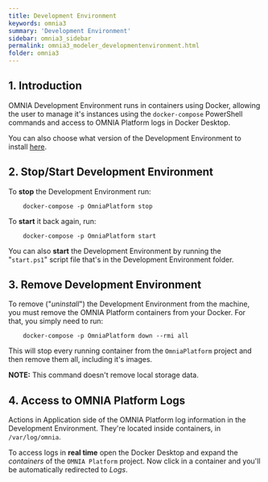 ```yaml
---
title: Development Environment
keywords: omnia3
summary: 'Development Environment'
sidebar: omnia3_sidebar
permalink: omnia3_modeler_developmentenvironment.html
folder: omnia3
---
```


## 1. Introduction

OMNIA Development Environment runs in containers using Docker, allowing the user to manage it's instances using the `docker-compose` PowerShell commands and access to OMNIA Platform logs in Docker Desktop.

You can also choose what version of the Development Environment to install [here](/omnia3_downloads.html#development-environment).

## 2. Stop/Start Development Environment

To **stop** the Development Environment run:

```
    docker-compose -p OmniaPlatform stop
```

To **start** it back again, run:

```
    docker-compose -p OmniaPlatform start
```

You can also **start** the Development Environment by running the "`start.ps1`" script file that's in the Development Environment folder.

## 3. Remove Development Environment

To remove ("_uninstall_") the Development Environment from the machine, you must remove the OMNIA Platform containers from your Docker. For that, you simply need to run:

```
    docker-compose -p OmniaPlatform down --rmi all
```

This will stop every running container from the `OmniaPlatform` project and then remove them all, including it's images.

**NOTE:** This command doesn't remove local storage data.

## 4. Access to OMNIA Platform Logs

Actions in Application side of the OMNIA Platform log information in the Development Environment. They're located inside containers, in `/var/log/omnia`.

To access logs in **real time** open the Docker Desktop and expand the _containers_ of the `OMNIA Platform` project. Now click in a container and you'll be automatically redirected to _Logs_.